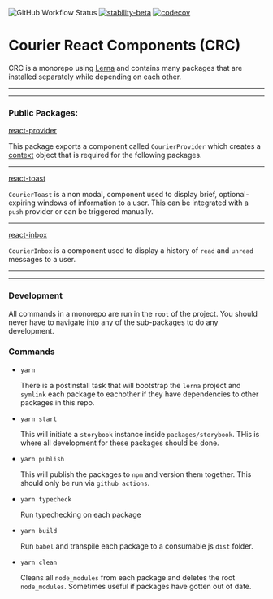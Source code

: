 ![GitHub Workflow Status](https://img.shields.io/github/workflow/status/trycourier/courier-react/Test?label=Unit%20Tests)
[![stability-beta](https://img.shields.io/badge/stability-beta-33bbff.svg?label=Stability)](https://github.com/mkenney/software-guides/blob/master/STABILITY-BADGES.md#beta)
[![codecov](https://codecov.io/gh/trycourier/courier-react/branch/main/graph/badge.svg?token=NVTDWY9UH4)](https://codecov.io/gh/trycourier/courier-react)

# Courier React Components (CRC)

CRC is a monorepo using [Lerna](https://www.lerna.com) and contains many packages that are installed separately while depending on each other.

---

---

### Public Packages:

[react-provider](https://github.com/trycourier/courier-react/pacakges/react-provider)

This package exports a component called `CourierProvider` which creates a [context](https://reactjs.org/docs/context.html) object that is required for the following packages.

---

[react-toast](https://github.com/trycourier/courier-react/pacakges/react-toast)

`CourierToast` is a non modal, component used to display brief, optional-expiring windows of information to a user. This can be integrated with a `push` provider or can be triggered manually.

---

[react-inbox](https://github.com/trycourier/courier-react/pacakges/react-inbox)

`CourierInbox` is a component used to display a history of `read` and `unread` messages to a user.

---

---

### Development

All commands in a monorepo are run in the `root` of the project. You should never have to navigate into any of the sub-packages to do any development.

### Commands

- `yarn`

  There is a postinstall task that will bootstrap the `lerna` project and `symlink` each package to eachother if they have dependencies to other packages in this repo.

- `yarn start`

  This will initiate a `storybook` instance inside `packages/storybook`. THis is where all development for these packages should be done.

- `yarn publish`

  This will publish the packages to `npm` and version them together. This should only be run via `github actions`.

- `yarn typecheck`

  Run typechecking on each package

- `yarn build`

  Run `babel` and transpile each package to a consumable js `dist` folder.

- `yarn clean`

  Cleans all `node_modules` from each package and deletes the root `node_modules`. Sometimes useful if packages have gotten out of date.
